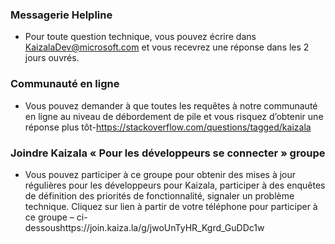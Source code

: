### <a name="email-helpline"></a>Messagerie Helpline
* Pour toute question technique, vous pouvez écrire dans KaizalaDev@microsoft.com et vous recevrez une réponse dans les 2 jours ouvrés.

### <a name="online-community"></a>Communauté en ligne
* Vous pouvez demander à que toutes les requêtes à notre communauté en ligne au niveau de débordement de pile et vous risquez d’obtenir une réponse plus tôt-https://stackoverflow.com/questions/tagged/kaizala 

### <a name="join-kaizala-developer-connect-group"></a>Joindre Kaizala « Pour les développeurs se connecter » groupe
* Vous pouvez participer à ce groupe pour obtenir des mises à jour régulières pour les développeurs pour Kaizala, participer à des enquêtes de définition des priorités de fonctionnalité, signaler un problème technique. Cliquez sur lien à partir de votre téléphone pour participer à ce groupe – ci-dessoushttps://join.kaiza.la/g/jwoUnTyHR_Kgrd_GuDDc1w 
